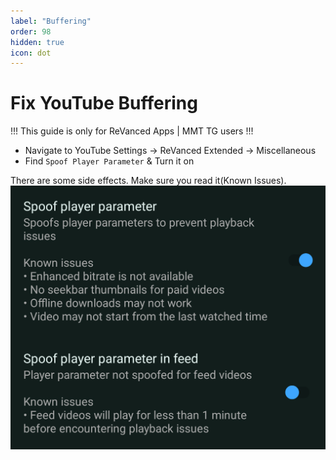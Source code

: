 ```yaml
---
label: "Buffering"
order: 98
hidden: true
icon: dot
---
```


# Fix YouTube Buffering

!!!
This guide is only for ReVanced Apps | MMT TG users
!!!

- Navigate to YouTube Settings -> ReVanced Extended -> Miscellaneous
- Find `Spoof Player Parameter` & Turn it on

There are some side effects. Make sure you read it(Known Issues).
![](../assets/screenshots/buffering.jpg)
